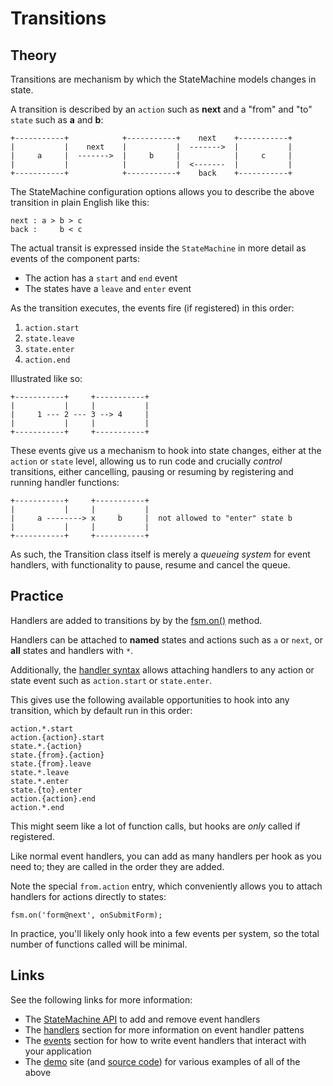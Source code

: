 # Transitions

## Theory

Transitions are mechanism by which the StateMachine models changes in state.

A transition is described by an `action` such as **next** and a "from" and "to" `state` such as **a** and **b**:


```
+-----------+            +-----------+    next    +-----------+ 
|           |    next    |           |  ------->  |           | 
|     a     |  ------->  |     b     |            |     c     | 
|           |            |           |  <-------  |           | 
+-----------+            +-----------+    back    +-----------+ 
```

The StateMachine configuration options allows you to describe the above transition in plain English like this:

```
next : a > b > c
back :     b < c
```

The actual transit is expressed inside the `StateMachine` in more detail as events of the component parts:

- The action has a `start` and `end` event
- The states have a `leave` and `enter` event

As the transition executes, the events fire (if registered) in this order:
 
1. `action.start` 
2. `state.leave` 
3. `state.enter` 
4. `action.end`

Illustrated like so:

    +-----------+     +-----------+
    |           |     |           |
    |     1 --- 2 --- 3 --> 4     |
    |           |     |           |
    +-----------+     +-----------+

These events give us a mechanism to hook into state changes, either at the `action` or `state` level, allowing us to run code and crucially *control* transitions, either cancelling, pausing or resuming by registering and running handler functions:

    +-----------+     +-----------+
    |           |     |           |
    |     a --------> x     b     |  not allowed to "enter" state b
    |           |     |           |
    +-----------+     +-----------+

As such, the Transition class itself is merely a *queueing system* for event handlers, with functionality to pause, resume and cancel the queue.


## Practice

Handlers are added to transitions by by the [fsm.on()](api/statemachine.md#on) method.

Handlers can be attached to **named** states and actions such as `a` or `next`, or **all** states and handlers with `*`.
 
Additionally, the [handler syntax](config/handlers.md) allows attaching handlers to any action or state event such as `action.start` or `state.enter`.


This gives use the following available opportunities to hook into any transition, which by default run in this order:

    action.*.start
    action.{action}.start
    state.*.{action}
    state.{from}.{action}
    state.{from}.leave
    state.*.leave
    state.*.enter
    state.{to}.enter
    action.{action}.end
    action.*.end

This might seem like a lot of function calls, but hooks are *only* called if registered.

Like normal event handlers, you can add as many handlers per hook as you need to; they are called in the order they are added.

Note the special `from.action` entry, which conveniently allows you to attach handlers for actions directly to states:

```
fsm.on('form@next', onSubmitForm);
```

In practice, you'll likely only hook into a few events per system, so the total number of functions called will be minimal.

## Links

See the following links for more information:

- The [StateMachine API](api/statemachine) to add and remove event handlers
- The [handlers](config/handlers.md) section for more information on event handler pattens 
- The [events](config/handlers.md) section for how to write event handlers that interact with your application
- The [demo](http://statemachine.davestewart.io/html/api) site (and [source code](../demo)) for various examples of all of the above
